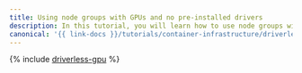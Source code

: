 ```yaml
---
title: Using node groups with GPUs and no pre-installed drivers
description: In this tutorial, you will learn how to use node groups with GPUs and no pre-installed drivers.
canonical: '{{ link-docs }}/tutorials/container-infrastructure/driverless-gpu'
---
```


{% include [driverless-gpu](../../_tutorials/k8s/driverless-gpu.md) %}